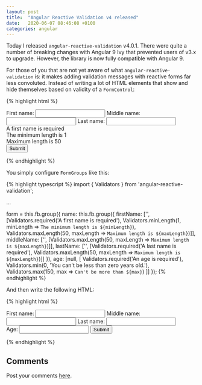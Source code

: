 ```yaml
---
layout: post
title:  "Angular Reactive Validation v4 released"
date:   2020-06-07 08:46:08 +0100
categories: angular
---
```



Today I released `angular-reactive-validation` v4.0.1. There were quite a number of breaking changes with Angular 9 Ivy that prevented users of v3.x to upgrade. However, the library is now fully compatible with Angular 9.

<!--more-->

For those of you that are not yet aware of what `angular-reactive-validation` is: it makes adding validation messages with reactive forms far less convoluted. Instead of writing a lot of HTML elements that show and hide themselves based on validity of a `FormControl`:

{% highlight html %}
<form [formGroup]="form">
  <div formGroupName="name">
    <label>First name:
      <input formControlName="firstName">
    </label>
    <label>Middle name:
      <input formControlName="middleName">
    </label>
    <label>Last name:
      <input formControlName="lastName">
    </label>
    <div *ngIf="firstName.invalid && (name.dirty || name.touched)" class="alert alert-danger">
      <div *ngIf="firstName.errors.required">
        A first name is required
      </div>
      <div *ngIf="firstName.errors.minlength">
        The minimum length is 1
      </div>
      <div *ngIf="firstName.errors.maxlength">
        Maximum length is 50
      </div>
    </div>
    <!-- Repeat for all the other input fields... -->
  </div>
  <input type="submit" />
</form>
{% endhighlight %}

You simply configure `FormGroups` like this:

{% highlight typescript %}
import { Validators } from 'angular-reactive-validation';

...

form = this.fb.group({
  name: this.fb.group({
    firstName: ['', [Validators.required('A first name is required'),
      Validators.minLength(1, minLength => `The minimum length is ${minLength}`),
      Validators.maxLength(50, maxLength => `Maximum length is ${maxLength}`)]],
    middleName: ['', [Validators.maxLength(50, maxLength => `Maximum length is ${maxLength}`)]],
    lastName: ['', [Validators.required('A last name is required'),
      Validators.maxLength(50, maxLength => `Maximum length is ${maxLength}`)]]
  }),
  age: [null, [
    Validators.required('An age is required'),
    Validators.min(0, 'You can\'t be less than zero years old.'),
    Validators.max(150, max => `Can't be more than ${max}`)
  ]]
});
{% endhighlight %}

And then write the following HTML:

{% highlight html %}
<form [formGroup]="form">
  <div formGroupName="name">
    <label>First name:
      <input formControlName="firstName">
    </label>
    <label>Middle name:
      <input formControlName="middleName">
    </label>
    <label>Last name:
      <input formControlName="lastName">
    </label>
    <arv-validation-messages [for]="['firstName', 'middleName', 'lastName']"></arv-validation-messages>
  </div>
  <label>Age:
    <input type="number" formControlName="age">
  </label>
  <arv-validation-messages for="age"></arv-validation-messages>
  <input type="submit" />
</form>
{% endhighlight %}

## Comments

Post your comments [here](https://gist.github.com/davidwalschots/9fb9481a795e7f0f2c85d6f9ffe56019).
